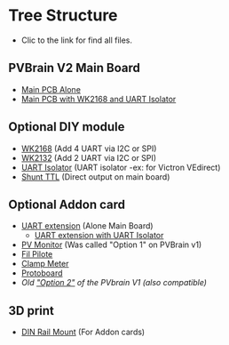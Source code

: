 # Tree Structure
* Clic to the link for find all files.
## PVBrain V2 Main Board
- [Main PCB Alone](../main/hardware/pvbrain_v2)
- [Main PCB with WK2168 and UART Isolator](../main/hardware/pvbrain_v2/pvbrain_v2_with_wk2168_isolator_shunt)
## Optional DIY module
- [WK2168](../main/hardware/module_wk_2168) (Add 4 UART via I2C or SPI)
- [WK2132](../main/hardware/module_wk_2132) (Add 2 UART via I2C or SPI)
- [UART Isolator](../main/hardware/module_uart_isolator) (UART isolator -ex: for Victron VEdirect)
- [Shunt TTL](../main/hardware/module_shunt_ttl) (Direct output on main board)
## Optional Addon card
- [UART extension](../main/hardware/addon_carte_uart_extension) (Alone Main Board)
  - [UART extension with UART Isolator](../main/hardware/addon_carte_uart_extension/uart_extention_with_isolator-victron)
- [PV Monitor](../main/hardware/addon_carte_pv_monitor) (Was called "Option 1" on PVBrain v1)
- [Fil Pilote](../main/hardware/addon_carte_fil_pilote)
- [Clamp Meter](../main/hardware/addon_carte_clamp_meter)
- [Protoboard](../main/hardware/addon_carte_prototype)
- *Old ["Option 2"](../main/hardware/addon_carte_old_option2) of the PVbrain V1 (also compatible)*
## 3D print
- [DIN Rail Mount](../main/hardware/printable_3d_din_mount) (For Addon cards)